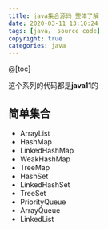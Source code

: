 ```yaml
---
title: java集合源码_整体了解
date: 2020-03-11 13:10:24
tags: [java， source code]
copyright: true
categories: java
---
```




@[toc]

这个系列的代码都是**java11**的



## 简单集合

- ArrayList
- HashMap
- LinkedHashMap
- WeakHashMap
- TreeMap
- HashSet
- LinkedHashSet
- TreeSet
- PriorityQueue
- ArrayQueue
- LinkedList

